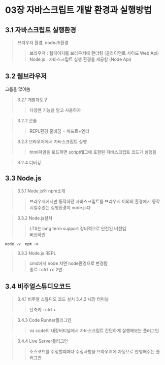 # 03장 자바스크립트 개발 환경과 실행방법

## 3.1 자바스크립트 실행환경
>브라우저 환경, nodeJS환경
>> 브라우저 : 웹페이지를 브라우저에 랜더링 (클라이언트 사이드 Web Api)  
>> Node.js : 자바스크립트 실행 환경을 제공함 (Node Api)

## 3.2 웹브라우저
크롬을 많이씀
>3.2.1 개발자도구  
>> 다양한 기능을 알고 사용하자

>3.2.2 콘솔
>>REPL환경
>>줄바꿈 = 쉬프트+엔터

>3.2.3 브라우저에서 자바스크립트 실행
>>html파일을 로드하면 script태그에 포함된 자바스크립트 코드가 실행됨

>3.2.4 디버깅

## 3.3 Node.js
>3.3.1 Node.js와 npm소개
>>브라우저에서만 동작하던 자바스크립트를 브라우저 이외의 환경에서 동작시킬수있는 실행환경이 node.js다

>3.3.2 Node.js설치
>>LTS는 long term support 장비적으로 안전된 버전임  
>>버전확인  

```
node -v  npm -v
``````

>3.3.3 Node.js REPL
>> cmd에서 node 치면 node환경으로 변경됨  
>> 종료 : ctrl +c 2번

## 3.4 비주얼스튜디오코드
>3.4.1 비주얼 스튶디오 코드 설치
>3.4.2 내장 터미널
>> 단축키 : ctrl + `

>3.4.3 Code Runner플러그인
>>vs code의 내장버티널에서 자바스크립트 간단하게 실행해보는 플러그인

>3.4.4 Live Server플러그인
>>소스코드를 수정할떄마다 수정사항을 브라우저에 자동으로 반영해주는 플러그인
